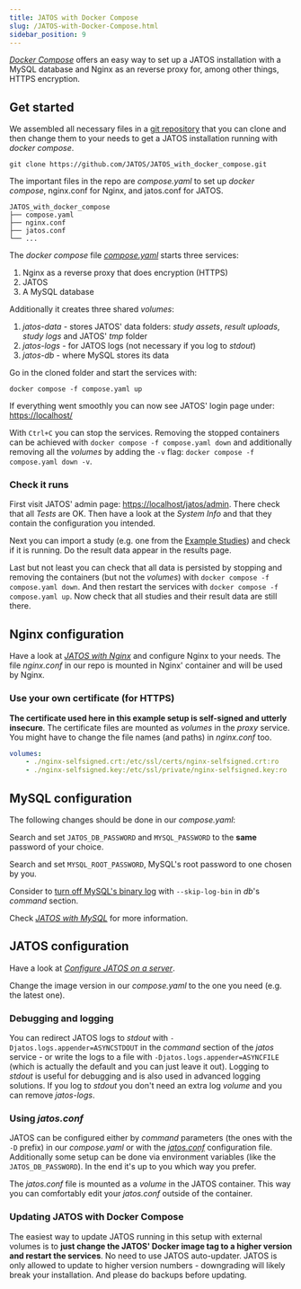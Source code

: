 ```yaml
---
title: JATOS with Docker Compose
slug: /JATOS-with-Docker-Compose.html
sidebar_position: 9
---
```


[_Docker Compose_](https://docs.docker.com/compose/) offers an easy way to set up a JATOS installation with a MySQL database and Nginx as an reverse proxy for, among other things, HTTPS encryption. 


## Get started

We assembled all necessary files in a [git repository](https://github.com/JATOS/JATOS_with_docker_compose) that you can clone and then change them to your needs to get a JATOS installation running with _docker compose_. 

```shell
git clone https://github.com/JATOS/JATOS_with_docker_compose.git
```

The important files in the repo are _compose.yaml_ to set up _docker compose_, nginx.conf for Nginx, and jatos.conf for JATOS.

```
JATOS_with_docker_compose
├── compose.yaml
├── nginx.conf
├── jatos.conf
└── ...
```

The _docker compose_ file [_compose.yaml_](https://github.com/JATOS/JATOS_with_docker_compose/blob/main/compose.yaml) starts three services:

1. Nginx as a reverse proxy that does encryption (HTTPS)
1. JATOS
1. A MySQL database

Additionally it creates three shared _volumes_:

1. _jatos-data_ - stores JATOS' data folders: _study assets_, _result uploads_, _study logs_ and JATOS' _tmp_ folder
1. _jatos-logs_ - for JATOS logs (not necessary if you log to _stdout_)
1. _jatos-db_ - where MySQL stores its data

Go in the cloned folder and start the services with:

```shell
docker compose -f compose.yaml up
```

If everything went smoothly you can now see JATOS' login page under: [https://localhost/](https://localhost/)

With `Ctrl+C` you can stop the services. Removing the stopped containers can be achieved with `docker compose -f compose.yaml down` and additionally removing all the _volumes_ by adding the `-v` flag: `docker compose -f compose.yaml down -v`.


### Check it runs

First visit JATOS' admin page: [https://localhost/jatos/admin](https://localhost/jatos/admin). There check that all _Tests_ are OK. Then have a look at the _System Info_ and that they contain the configuration you intended.

Next you can import a study (e.g. one from the [Example Studies](/Example-Studies)) and check if it is running.  Do the result data appear in the results page.

Last but not least you can check that all data is persisted by stopping and removing the containers (but not the _volumes_) with `docker compose -f compose.yaml down`. And then restart the services with `docker compose -f compose.yaml up`. Now check that all studies and their result data are still there.


## Nginx configuration

Have a look at [_JATOS with Nginx_](/JATOS-with-Nginx.html) and configure Nginx to your needs. The file _nginx.conf_ in our repo is mounted in Nginx' container and will be used by Nginx.


### Use your own certificate (for HTTPS)

**The certificate used here in this example setup is self-signed and utterly insecure**. The certificate files are mounted as _volumes_ in the _proxy_ service. You might have to change the file names (and paths) in _nginx.conf_ too. 

```yaml
volumes:
    - ./nginx-selfsigned.crt:/etc/ssl/certs/nginx-selfsigned.crt:ro
    - ./nginx-selfsigned.key:/etc/ssl/private/nginx-selfsigned.key:ro
```


## MySQL configuration

The following changes should be done in our _compose.yaml_:

Search and set `JATOS_DB_PASSWORD` and `MYSQL_PASSWORD` to the **same** password of your choice.

Search and set `MYSQL_ROOT_PASSWORD`, MySQL's root password to one chosen by you.

Consider to [turn off MySQL's binary log](/JATOS-with-MySQL.html#optional-deactivate-mysqls-binary-log) with `--skip-log-bin` in _db_'s _command_ section.

Check [_JATOS with MySQL_](/JATOS-with-MySQL.html) for more information.


## JATOS configuration

Have a look at [_Configure JATOS on a server_](http://localhost:3000/Configure-JATOS-on-a-Server.html).

Change the image version in our _compose.yaml_ to the one you need (e.g. the latest one).

### Debugging and logging

You can redirect JATOS logs to _stdout_ with `-Djatos.logs.appender=ASYNCSTDOUT` in the _command_ section of the _jatos_ service - or write the logs to a file with `-Djatos.logs.appender=ASYNCFILE` (which is actually the default and you can just leave it out). Logging to _stdout_ is useful for debugging and is also used in advanced logging solutions. If you log to _stdout_ you don't need an extra log _volume_ and you can remove _jatos-logs_.

### Using _jatos.conf_

JATOS can be configured either by _command_ parameters (the ones with the  `-D` prefix) in our _compose.yaml_ or with the [_jatos.conf_](https://github.com/JATOS/JATOS_with_docker_compose/blob/main/jatos.conf) configuration file. Additionally some setup can be done via environment variables (like the `JATOS_DB_PASSWORD`). In the end it's up to you which way you prefer.

The _jatos.conf_ file is mounted as a _volume_ in the JATOS container. This way you can comfortably edit your _jatos.conf_ outside of the container.


### Updating JATOS with Docker Compose

The easiest way to update JATOS running in this setup with external volumes is to **just change the JATOS' Docker image tag to a higher version and restart the services**. No need to use JATOS auto-updater. JATOS is only allowed to update to higher version numbers - downgrading will likely break your installation. And please do backups before updating.
